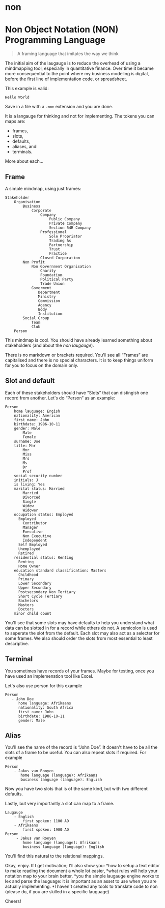 # non
Non Object Notation (NON) Programming Language
==============================================
> A framing language that imitates the way we think

The initial aim of the laugauge is to reduce the overhead of using a mindmapping tool, especially in quantitative finance. Over time it became more consequential to the point where my business modeling is digital, before the first line of implementation code, or spreadsheet.

This example is valid:

`Hello World`

Save in a file with a `.non` extension and you are done.

It is a langauge for thinking and not for implementing. The tokens you can maps are:
* frames,
* slots,
* defaults,
* aliases, and
* terminals.

More about each...

Frame
-----
A simple mindmap, using just frames:

```
Stakeholder
    Organisation
        Business
            Corporate
                Company
                    Public Company
                    Private Company
                    Section 54B Company
                Professional
                    Sole Propriator
                    Trading As
                    Partnership
                    Trust
                    Practice
                Closed Corporation
        Non Profit
            Non Government Organisation
                Charity
                Foundation
                Political Party
                Trade Union
            Goverment
               Department
               Ministry
               Commission
               Agency
               Body
               Institution
        Social Group
            Team
            Club
    Person
````
This mindmap is cool. You should have already learned something about stakeholders (and about the _non laugauge_).

There is no markdown or brackets required. You'll see all “Frames” are capitalised and there is no special characters. It is to keep things uniform for you to focus on the domain only.

Slot and default
----------------
Each of these stakeholders should have “Slots” that can distingish one record from another.
Let's do “Person” as an example:
```
Person
    home lauguage: Engish
    nationality: American
    first name: John
    birthdate: 1986-10-11
    gender: Male
        Male
        Female
    surname: Doe
    title: Mnr
        Mnr
        Miss
        Mrs
        Ms
        Dr
        Prof
    social security number
    initials: J
    is living: Yes
    marital status: Married
        Married
        Divorced
        Single
        Widow
        Widower
    occupation status: Employed
      Employed
        Contributor
        Manager
        Executive
        Non Executive
        Independent
      Self Employed
      Unemployed
      Retired
    residential status: Renting
      Renting
      Home Owner
    education standard classification: Masters
      Childhood
      Primary
      Lower Secondary
      Upper Secondary
      Postsecondary Non Tertiary
      Short Cycle Tertiary
      Bachelors
      Masters
      Doctors
    minor child count
```
You'll see that some slots may have defaults to help you understand what data can be slotted in for a record while others do not. A semicolon is used to seperate the slot from the default. Each slot may also act as a selecter for some frames. We also should order the slots from most essential to least descriptive.

Terminal
--------
You sometimes have records of your frames. Maybe for testing, once you have used an implemenation tool like Excel.

Let's also use person for this example
```
Person
   - John Doe
      home language: Afrikaans
      nationality: South Africa
      first name: John
      birthdate: 1986-10-11
      gender: Male
 ```
 Alias
 -----
 You'll see the name of the record is “John Doe”. It doesn't have to be all the slots of a frame to be useful. You can also repeat slots if required. For example
 ```
 Person
     - Jakus van Rooyen
        home language (language): Afrikaans
        business language (language): English
```
Now you have two slots that is of the same kind, but with two different defaults.

Lastly, but very importantly a slot can map to a frame.

```
Laugauge
    - English
        first spoken: 1100 AD
    - Afrikaans
        first spoken: 1900 AD
Person
     - Jakus van Rooyen
        home language (language): Afrikaans
        business language (language): English
```
You'll find this natural to the relational mappings.

Okay, enjoy. If I get motivation; I'll also show you:
*how to setup a text editor to make reading the document a whole lot easier,
*what rules will help your notation map to your brain better,
*you the simple laugauge engine works to lex and parse the lauguage: it is important as an asset to use when you are actually implementing.
*I haven't created any tools to translate code to non (please do, if you are skilled in a specific lauguage)

Cheers!
        
